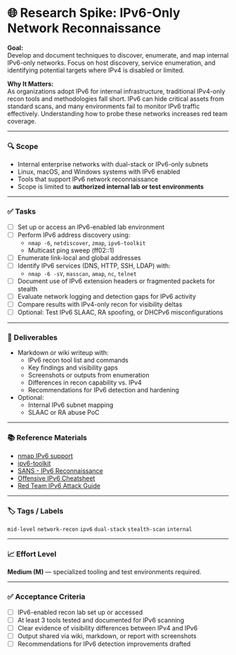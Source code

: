 # 🌐 Research Spike: IPv6-Only Network Reconnaissance

**Goal:**  
Develop and document techniques to discover, enumerate, and map internal IPv6-only networks. Focus on host discovery, service enumeration, and identifying potential targets where IPv4 is disabled or limited.

**Why It Matters:**  
As organizations adopt IPv6 for internal infrastructure, traditional IPv4-only recon tools and methodologies fall short. IPv6 can hide critical assets from standard scans, and many environments fail to monitor IPv6 traffic effectively. Understanding how to probe these networks increases red team coverage.

---

### 🔍 Scope
- Internal enterprise networks with dual-stack or IPv6-only subnets
- Linux, macOS, and Windows systems with IPv6 enabled
- Tools that support IPv6 network reconnaissance
- Scope is limited to **authorized internal lab or test environments**

---

### ✅ Tasks
- [ ] Set up or access an IPv6-enabled lab environment
- [ ] Perform IPv6 address discovery using:
  - `nmap -6`, `netdiscover`, `zmap`, `ipv6-toolkit`
  - Multicast ping sweep (ff02::1)
- [ ] Enumerate link-local and global addresses
- [ ] Identify IPv6 services (DNS, HTTP, SSH, LDAP) with:
  - `nmap -6 -sV`, `masscan`, `amap`, `nc`, `telnet`
- [ ] Document use of IPv6 extension headers or fragmented packets for stealth
- [ ] Evaluate network logging and detection gaps for IPv6 activity
- [ ] Compare results with IPv4-only recon for visibility deltas
- [ ] Optional: Test IPv6 SLAAC, RA spoofing, or DHCPv6 misconfigurations

---

### 🎯 Deliverables
- Markdown or wiki writeup with:
  - IPv6 recon tool list and commands
  - Key findings and visibility gaps
  - Screenshots or outputs from enumeration
  - Differences in recon capability vs. IPv4
  - Recommendations for IPv6 detection and hardening
- Optional:
  - Internal IPv6 subnet mapping
  - SLAAC or RA abuse PoC

---

### 📚 Reference Materials
- [nmap IPv6 support](https://nmap.org/book/man-target-specification.html)  
- [ipv6-toolkit](https://github.com/ivanthreat/ipv6-toolkit)  
- [SANS - IPv6 Reconnaissance](https://www.sans.org/white-papers/36697/)  
- [Offensive IPv6 Cheatsheet](https://github.com/0x4D31/Offensive-IPv6-Cheatsheet)  
- [Red Team IPv6 Attack Guide](https://github.com/cckuailong/IPv6-attack-toolkit)

---

### 🏷️ Tags / Labels
`mid-level` `network-recon` `ipv6` `dual-stack` `stealth-scan` `internal`

---

### 📈 Effort Level
**Medium (M)** — specialized tooling and test environments required.

---

### ✅ Acceptance Criteria
- [ ] IPv6-enabled recon lab set up or accessed
- [ ] At least 3 tools tested and documented for IPv6 scanning
- [ ] Clear evidence of visibility differences between IPv4 and IPv6
- [ ] Output shared via wiki, markdown, or report with screenshots
- [ ] Recommendations for IPv6 detection improvements drafted
